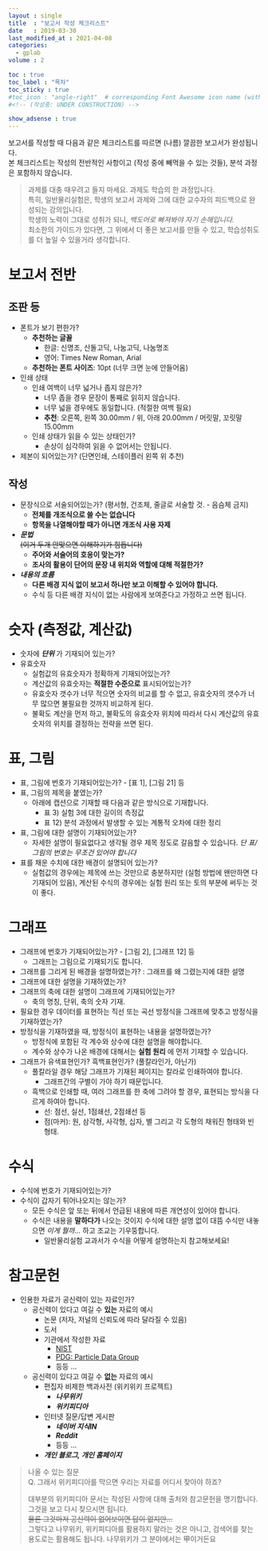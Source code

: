 ```yaml
---
layout : single
title  : "보고서 작성 체크리스트"
date   : 2019-03-30
last_modified_at : 2021-04-08
categories:
  - gplab
volume : 2

toc : true
toc_label : "목차"
toc_sticky : true
#toc_icon : "angle-right"  # corresponding Font Awesome icon name (without fa prefix) -->
#<!-- (작성중: UNDER CONSTRUCTION) -->

show_adsense : true
---
```


보고서를 작성할 때 다음과 같은 체크리스트를 따르면 (나름) 깔끔한 보고서가 완성됩니다.  
본 체크리스트는 작성의 전반적인 사항이고 (작성 중에 빼먹을 수 있는 것들), 분석 과정은 포함하지 않습니다.

> 과제를 대충 때우려고 들지 마세요. 과제도 학습의 한 과정입니다.  
> 특히, 일반물리실험은, 학생의 보고서 과제와 그에 대한 교수자의 피드백으로 완성되는 강의입니다.  
> 학생의 노력이 그대로 성취가 되니, *백도어로 빠져봐야 자기 손해입니다.*   
> 최소한의 가이드가 있다면, 그 위에서 더 좋은 보고서를 만들 수 있고, 학습성취도를 더 높일 수 있을거라 생각합니다.  

# 보고서 전반
## 조판 등
* 폰트가 보기 편한가?
  * **추천하는 글꼴**
    * 한글: 신명조, 산돌고딕, 나눔고딕, 나눔명조
    * 영어: Times New Roman, Arial
  * **추천하는 폰트 사이즈**: 10pt (너무 크면 눈에 안들어옴)
* 인쇄 상태
  * 인쇄 여백이 너무 넓거나 좁지 않은가?
    * 너무 좁을 경우 문장이 통째로 읽히지 않습니다.
    * 너무 넓을 경우에도 동일합니다. (적절한 여백 필요)
    * **추천**: 오른쪽, 왼쪽 30.00mm / 위, 아래 20.00mm / 머릿말, 꼬릿말 15.00mm
  * 인쇄 상태가 읽을 수 있는 상태인가?
    * 손상이 심각하여 읽을 수 없어서는 안됩니다.
* 제본이 되어있는가? (단면인쇄, 스테이플러 왼쪽 위 추천)

## 작성
* 문장식으로 서술되어있는가? (평서형, 건조체, 줄글로 서술할 것. - 음슴체 금지)
  * **전체를 개조식으로 쓸 수는 없습니다**
  * **항목을 나열해야할 때가 아니면 개조식 사용 자제**
* ***문법***  
  ~~(이거 두개 안맞으면 이해하기가 힘듭니다)~~
  * **주어와 서술어의 호응이 맞는가?**
  * **조사의 활용이 단어의 문장 내 위치와 역할에 대해 적절한가?**
* ***내용의 흐름***
  * **다른 배경 지식 없이 보고서 하나만 보고 이해할 수 있어야 합니다.**
  * 수식 등 다른 배경 지식이 없는 사람에게 보여준다고 가정하고 쓰면 됩니다.

# 숫자 (측정값, 계산값)
* 숫자에 ***단위*** 가 기재되어 있는가?
* 유효숫자
  * 실험값의 유효숫자가 정확하게 기재되어있는가?
  * 계산값의 유효숫자는 **적절한 수준으로** 표시되어있는가? 
  * 유효숫자 갯수가 너무 적으면 숫자의 비교를 할 수 없고, 유효숫자의 갯수가 너무 많으면 불필요한 것까지 비교하게 된다.
  * 불확도 계산을 먼저 하고, 불확도의 유효숫자 위치에 따라서 다시 계산값의 유효숫자의 위치를 결정하는 전략을 쓰면 된다.

# 표, 그림
* 표, 그림에 번호가 기재되어있는가? - [표 1], [그림 21] 등
* 표, 그림의 제목을 붙였는가?
  * 아래에 캡션으로 기재할 때 다음과 같은 방식으로 기재합니다.
    - 표 3) 실험 3에 대한 길이의 측정값
    - 표 12) 분석 과정에서 발생할 수 있는 계통적 오차에 대한 정리
* 표, 그림에 대한 설명이 기재되어있는가?
  * 자세한 설명이 필요없다고 생각될 경우 제목 정도로 갈음할 수 있습니다. *단 표/그림의 번호는 무조건 있어야 합니다*
* 표를 채운 수치에 대한 배경이 설명되어 있는가?
  * 실험값의 경우에는 제목에 쓰는 것만으로 충분하지만 (실험 방법에 왠만하면 다 기재되어 있음), 계산된 수식의 경우에는 실험 원리 또는 토의 부분에 써두는 것이 좋다.

# 그래프
* 그래프에 번호가 기재되어있는가? - [그림 2], [그래프 12] 등
  * 그래프는 그림으로 기재되기도 합니다.
* 그래프를 그리게 된 배경을 설명하였는가? : 그래프를 왜 그렸는지에 대한 설명
* 그래프에 대한 설명을 기재하였는가?
* 그래프의 축에 대한 설명이 그래프에 기재되어있는가?
  * 축의 명칭, 단위, 축의 숫자 기재.
* 필요한 경우 데이터를 표현하는 직선 또는 곡선 방정식을 그래프에 맞추고 방정식을 기재하였는가?
* 방정식을 기재하였을 때, 방정식이 표현하는 내용을 설명하였는가?
  * 방정식에 포함된 각 계수와 상수에 대한 설명을 해야합니다.
  * 계수와 상수가 나온 배경에 대해서는 **실험 원리** 에 먼저 기재할 수 있습니다.
* 그래프가 유색표현인가? 흑백표현인가? (풀칼라인가, 아닌가)
  * 풀칼라일 경우 해당 그래프가 기재된 페이지는 칼라로 인쇄하여야 합니다.
    * 그래프간의 구별이 가야 하기 때문입니다.
  * 흑백으로 인쇄할 때, 여러 그래프를 한 축에 그려야 할 경우, 표현되는 방식을 다르게 하여아 합니다.
    - 선: 점선, 실선, 1점쇄선, 2점쇄선 등
    - 점(마커): 원, 삼각형, 사각형, 십자, 별 그리고 각 도형의 채워진 형태와 빈 형태.

# 수식
  * 수식에 번호가 기재되어있는가?
  * 수식이 갑자기 튀어나오지는 않는가?
    * 모든 수식은 앞 또는 뒤에서 언급된 내용에 따른 개연성이 있어야 합니다.
    * 수식은 내용을 **말하다가** 나오는 것이지 수식에 대한 설명 없이 대뜸 수식만 내놓으면 *이게 뭘까...* 하고 조교는 기우뚱합니다.
      * 일반물리실험 교과서가 수식을 어떻게 설명하는지 참고해보세요!

# 참고문헌
* 인용한 자료가 공신력이 있는 자료인가?
  * 공신력이 있다고 여길 수 **있는** 자료의 예시
    - 논문 (저자, 저널의 신뢰도에 따라 달라질 수 있음)
    - 도서
    - 기관에서 작성한 자료
      - [NIST](https://www.nist.gov/data)
      - [PDG: Particle Data Group](https://pdg.lbl.gov)
      - 등등 ...
  * 공신력이 있다고 여길 수 **없는** 자료의 예시
    - 편집자 비제한 백과사전 (위키위키 프로젝트)
      - ***나무위키***
      - ***위키피디아***
    - 인터넷 질문/답변 게시판
      - ***네이버 지식IN***
      - ***Reddit***
      - 등등 ...
    - ***개인 블로그, 개인 홈페이지***

> 나올 수 있는 질문  
> Q. 그래서 위키피디아를 막으면 우리는 자료를 어디서 찾아야 하죠?  
>
> 대부분의 위키피디아 문서는 작성된 사항에 대해 출처와 참고문헌을 명기합니다. 그것을 보고 다시 찾으시면 됩니다.  
> ~~물론 그것마저 공신력이 없어보이면 답이 없지만...~~  
> 그렇다고 나무위키, 위키피디아를 활용하지 말라는 것은 아니고, 검색어를 찾는 용도로는 활용해도 됩니다. 나무위키가 그 분야에서는 甲이거든요

